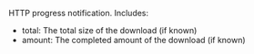 HTTP progress notification. Includes:
- total: The total size of the download (if known)
- amount: The completed amount of the download (if known)

